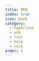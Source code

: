 ```yaml
---
title: 帮助
index: true
icon: book
category:
  - hyperlane
  - web
  - rust
  - help
  - lock
order: 1
---
```


<Share colorful />

<Bottom />
